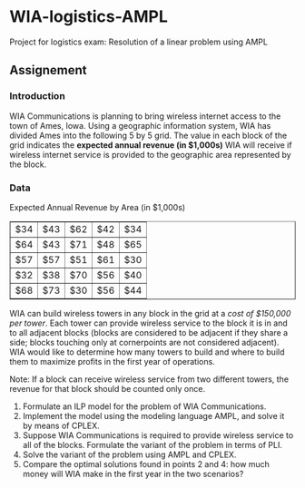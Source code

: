 # WIA-logistics-AMPL
Project for logistics exam: Resolution of a linear problem using AMPL

## Assignement

### Introduction
WIA Communications is planning to bring wireless internet access to the town of Ames, Iowa. Using a geographic information system, WIA has divided Ames into the following 5 by 5 grid. The value in each block of the grid indicates the **expected annual revenue (in $1,000s)** WIA will receive if wireless internet service is provided to the geographic area represented by the block.

### Data 
Expected Annual Revenue by Area (in $1,000s)


<div>
<table border="1"style="text-align: center;">

  <tr><td>$34</td><td> 	$43</td><td> 	$62 </td><td>	$42</td><td> 	$34</td></tr>
  <tr><td>$64</td><td>$43</td><td> 	$71</td><td> 	$48</td><td> 	$65</td></tr>
  <tr><td>$57</td><td>	$57</td><td> 	$51 </td><td>	$61</td><td> 	$30</td></tr>
  <tr><td>$32</td><td>	$38</td><td> 	$70</td><td> 	$56</td><td> 	$40</td></tr>
  <tr><td>$68</td><td> 	$73</td><td> 	$30</td><td> 	$56 </td><td>	$44</td></tr>
  </table></div>


WIA can build wireless towers in any block in the grid at a *cost of $150,000 per tower*. Each tower can provide wireless service to the block it is in and to all adjacent blocks (blocks are considered to be adjacent if they share a side; blocks touching only at cornerpoints are not considered adjacent). WIA would like to determine how many towers to build and where to build them to maximize profits in the first year of operations. 

Note: If a block can receive wireless service from two different towers, the revenue for that block should be counted only once.

1. Formulate an ILP model for the problem of WIA Communications.
2. Implement the model using the modeling language AMPL, and solve it by means of CPLEX.
3. Suppose WIA Communications is required to provide wireless service to all of the blocks. Formulate the variant of the problem in terms of PLI.
4. Solve the variant of the problem using AMPL and CPLEX. 
5. Compare the optimal solutions found in points 2 and 4: how much money will WIA make in the first year in the two scenarios?

